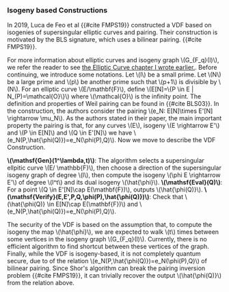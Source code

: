 ### Isogeny based Constructions

In 2019, Luca de Feo et al {{#cite FMPS19}} constructed a VDF based on isogenies of supersingular elliptic curves and pairing. Their construction is motivated by the BLS signature, which uses a bilinear pairing. {{#cite FMPS19}}.

For more information about elliptic curves and isogeny graph \\(G\_{F_q}(l)\\), we refer the reader to see [the Elliptic Curve chapter I wrote earlier.](https://github.com/orochi-network/cookbook/tree/vdf/src/isogeny-based-crypto). Before continuing, we introduce some notations. Let \\(l\\) be a small prime. Let \\(N\\) be a large prime and \\(p\\) be another prime such that \\(p+1\\) is divisible by \\(N\\). For an elliptic curve \\(E/\mathbf{F}\\), define \\(E[N]=\\{P \in E | N_(P)=\mathcal{O}\\}\\) where \\(\mathcal{O}\\) is the infinity point.
The definition and properties of Weil pairing can be found in {{#cite BLS03}}. In the construction, the authors consider the pairing \\(e_N: E[N]\times E'[N] \rightarrow \mu_N\\). As the authors stated in their paper, the main important property the pairing is that, for any curves \\(E\\), isogeny \\(E \rightarrow E'\\) and \\(P \in E[N]\\) and \\(Q \in E'[N]\\) we have \\(e_N(P,\hat{\phi(Q)})=e_N(\phi(P),Q)\\). Now we move to describe the VDF Construction.

**\\(\mathsf{Gen}(1^\lambda,t)\\)**: The algorithm selects a supersingular ellpitic curve \\(E/ \mathbb{F}\\), then choose a direction of the supersingular isogeny graph of degree \\(l\\), then compute the isogeny \\(\phi E \rightarrow E'\\) of degree \\(l^t\\) and its dual isogeny \\(\hat{\phi}\\).
**\\(\mathsf{Eval}(Q)\\)**: For a point \\(Q \in E'[N]\cap E(\mathbf{F})\\), outputs \\(\hat{\phi(Q)}\\).
**\\(\mathsf{Verify}(E,E',P,Q,\phi(P),\hat{\phi(Q)})\\)**: Check that \\(\hat{\phi(Q)} \in E[N]\cap E(\mathbf{F})\\) and \\(e_N(P,\hat{\phi(Q)})=e_N(\phi(P),Q)\\).

The security of the VDF is based on the assumption that, to compute the isogeny the map \\(\hat{\phi}\\), we are expected to walk \\(t\\) times between some vertices in the isogeny graph \\(G\_{F_q}(l)\\). Currently, there is no efficient algorithm to find shortcut between these vertices of the graph. Finally, while the VDF is isogeny-based, it is not completely quantum secure, due to of the relation \\(e_N(P,\hat{\phi(Q)})=e_N(\phi(P),Q)\\) of bilinear pairing. Since Shor's algorithm can break the pairing inversion problem {{#cite FMPS19}}, it can trivially recover the output \\(\hat{\phi(Q)}\\) from the relation above.
